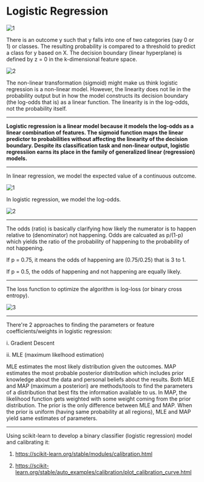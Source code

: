 
# Logistic Regression

![1](https://github.com/user-attachments/assets/291781c2-ac2c-4f0a-9900-325143938e48)

There is an outcome y such that y falls into one of two categories (say 0 or 1) or classes.
The resulting probability is compared to a threshold to predict a class for y based on X. The decision boundary (linear hyperplane) is defined by z = 0 in the 
k-dimensional feature space.

![2](https://github.com/user-attachments/assets/b4188a72-16c3-4a2e-962e-e4a538b304e0)


The non-linear transformation (sigmoid) might make us think logistic regression is a non-linear model. However, the linearity does not lie in the probability output but in how the model constructs its decision boundary (the log-odds that is) as a linear function.  The linearity is in the log-odds, not the probability itself. 

---

**Logistic regression is a linear model because it models the log-odds as a linear combination of features. The sigmoid function maps the linear predictor to probabilities without affecting the linearity of the decision boundary. Despite its classification task and non-linear output, logistic regressiion earns its place in the family of generalized linear (regression) models.**

---
In linear regression, we model the expected value of a continuous outcome.

![1](https://github.com/user-attachments/assets/b6a727a5-0301-4e5c-9372-de3f3203368d)

In logistic regression, we model the log-odds.

![2](https://github.com/user-attachments/assets/a27bf2d8-7d07-4920-a70d-99d90412b82a)

---

The odds (ratio) is basically clarifying how likely the numerator is to happen relative to (denominator) not happening. Odds are calcuated as p/(1-p) which yields the ratio of the probability of happening to the probability of not happening.

If p = 0.75, it means the odds of happening are (0.75/0.25) that is 3 to 1. 

If p = 0.5, the odds of happening and not happening are equally likely. 

---

The loss function to optimize the algorithm is log-loss (or binary cross entropy).

![3](https://github.com/user-attachments/assets/2158ac9d-ac9c-43ad-946d-39e7db67ed4c)


-----

There're 2 approaches to finding the parameters or feature coefficients/weights in logistic regression:

i. Gradient Descent

ii. MLE (maximum likelhood estimation)

MLE estimates the most likely distribution given the outcomes. MAP estimates the most probable posterior distribution which includes prior knowledge about the data and personal beliefs about the results. Both MLE and MAP (maximum a posteriori) are methods/tools to find the parameters of a distribution that best fits the information available to us.  In MAP, the likelihood function gets weighted with some weight coming from the prior distribution. The prior is the only difference between MLE and MAP. When the prior is uniform (having same probability at all regions), MLE and MAP yield same estimates of parameters. 

----

Using scikit-learn to develop a binary classifier (logistic regression) model and calibrating it:

1. https://scikit-learn.org/stable/modules/calibration.html
   
2. https://scikit-learn.org/stable/auto_examples/calibration/plot_calibration_curve.html

   



